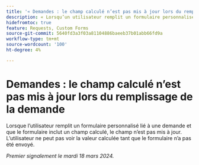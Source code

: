 ```yaml
---
title: '« Demandes : le champ calculé n’est pas mis à jour lors du remplissage de la demande »'
description: « Lorsqu’un utilisateur remplit un formulaire personnalisé lié à une demande et que le formulaire inclut un champ calculé, le champ n’est pas mis à jour. « L’utilisateur ne peut pas voir la valeur calculée tant que le formulaire n’est pas envoyé. »
hidefromtoc: true
feature: Requests, Custom Forms
source-git-commit: 5640fd3a3f03a81104886baeeb37b01abb66fd9a
workflow-type: tm+mt
source-wordcount: '100'
ht-degree: 4%

---
```



# Demandes : le champ calculé n’est pas mis à jour lors du remplissage de la demande

Lorsque l’utilisateur remplit un formulaire personnalisé lié à une demande et que le formulaire inclut un champ calculé, le champ n’est pas mis à jour. L’utilisateur ne peut pas voir la valeur calculée tant que le formulaire n’a pas été envoyé.

_Premier signalement le mardi 18 mars 2024._
